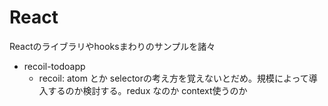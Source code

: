 # React
Reactのライブラリやhooksまわりのサンプルを諸々

- recoil-todoapp
  - recoil: atom とか selectorの考え方を覚えないとだめ。規模によって導入するのか検討する。redux なのか context使うのか